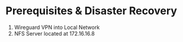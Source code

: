 # Prerequisites & Disaster Recovery

1. Wireguard VPN into Local Network
2. NFS Server located at 172.16.16.8
